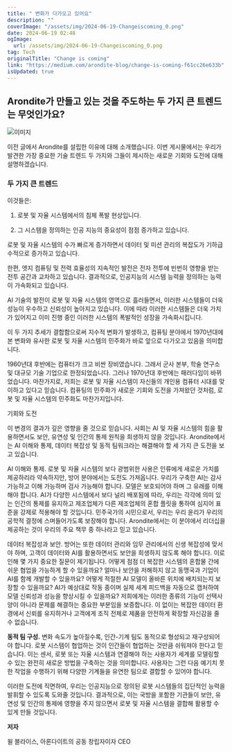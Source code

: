 ```yaml
---
title: " 변화가 다가오고 있어요"
description: ""
coverImage: "/assets/img/2024-06-19-Changeiscoming_0.png"
date: 2024-06-19 02:48
ogImage:
  url: /assets/img/2024-06-19-Changeiscoming_0.png
tag: Tech
originalTitle: "Change is coming"
link: "https://medium.com/arondite-blog/change-is-coming-f61cc26e633b"
isUpdated: true
---
```


## Arondite가 만들고 있는 것을 주도하는 두 가지 큰 트렌드는 무엇인가요?

![이미지](/assets/img/2024-06-19-Changeiscoming_0.png)

이전 글에서 Arondite를 설립한 이유에 대해 소개했습니다. 이번 게시물에서는 우리가 발견한 가장 중요한 기술 트렌드 두 가지와 그들이 제시하는 새로운 기회와 도전에 대해 설명하겠습니다.

### 두 가지 큰 트렌드

<!-- cozy-coder - 수평 -->

<ins class="adsbygoogle"
     style="display:block"
     data-ad-client="ca-pub-4877378276818686"
     data-ad-slot="1107185301"
     data-ad-format="auto"
     data-full-width-responsive="true"></ins>

<script>
     (adsbygoogle = window.adsbygoogle || []).push({});
</script>

이것들은:

1. 로봇 및 자율 시스템에서의 침체 폭발 현상입니다.

2. 그 시스템을 정의하는 인공 지능의 중요성이 점점 증가하고 있습니다.

로봇 및 자율 시스템의 수가 빠르게 증가하면서 데이터 및 미션 관리의 복잡도가 기하급수적으로 증가하고 있습니다.

<!-- cozy-coder - 수평 -->

<ins class="adsbygoogle"
     style="display:block"
     data-ad-client="ca-pub-4877378276818686"
     data-ad-slot="1107185301"
     data-ad-format="auto"
     data-full-width-responsive="true"></ins>

<script>
     (adsbygoogle = window.adsbygoogle || []).push({});
</script>

한편, 엣지 컴퓨팅 및 전력 효율성의 지속적인 발전은 전자 전투에 빈번히 영향을 받는 전투 공간과 교차하고 있습니다. 결과적으로, 인공지능의 시스템 능력을 정의하는 능력이 가속화되고 있습니다.

AI 기술의 발전이 로봇 및 자율 시스템의 영역으로 흘러들면서, 이러한 시스템들이 더욱 성능이 우수하고 신뢰성이 높아지고 있습니다. 이에 따라 이러한 시스템들은 더욱 가치가 있어지고 이미 진행 중인 이러한 시스템의 폭발적인 성장을 가속화시킵니다.

이 두 가지 추세가 결합함으로써 지수적 변화가 발생하고, 컴퓨팅 분야에서 1970년대에 본 변화와 유사한 로봇 및 자율 시스템의 민주화가 바로 앞으로 다가오고 있음을 의미합니다.

1960년대 후반에는 컴퓨터가 크고 비싼 장비였습니다. 그래서 군사 본부, 학술 연구소 및 대규모 기술 기업으로 한정되었습니다. 그러나 1970년대 후반에는 패러다임이 바뀌었습니다. 마찬가지로, 저희는 로봇 및 자율 시스템이 자신들의 개인용 컴퓨터 시대를 맞이하고 있다고 믿습니다. 컴퓨팅의 민주화가 새로운 기회와 도전을 가져왔던 것처럼, 로봇 및 자율 시스템의 민주화도 마찬가지입니다.

<!-- cozy-coder - 수평 -->

<ins class="adsbygoogle"
     style="display:block"
     data-ad-client="ca-pub-4877378276818686"
     data-ad-slot="1107185301"
     data-ad-format="auto"
     data-full-width-responsive="true"></ins>

<script>
     (adsbygoogle = window.adsbygoogle || []).push({});
</script>

기회와 도전

이 변경의 결과가 깊은 영향을 줄 것으로 믿습니다. 사회는 AI 및 자율 시스템의 힘을 활용하면서도 보안, 유연성 및 인간의 통제 원칙을 희생하지 않을 것입니다. Arondite에서는 AI 이해와 통제, 데이터 복잡성 및 동적 팀워크라는 해결해야 할 세 가지 큰 도전을 보고 있습니다.

AI 이해와 통제. 로봇 및 자율 시스템의 보다 광범위한 사용은 인류에게 새로운 가치를 제공하리라 약속하지만, 방어 분야에서는 도전도 가져옵니다. 우리가 구축한 AI는 감사 가능하고 이해 가능하며 검사 가능해야 합니다. 모델은 보호되어야 하며 그 유래를 이해해야 합니다. AI가 다양한 시스템에서 보다 널리 배포됨에 따라, 우리는 각각에 의미 있는 인간의 통제를 유지하고 제조업체가 다른 제조업체의 혼합 플릿을 통하여 심지어 표준을 강제로 적용해야 할 것입니다. 민주국가의 시민으로서, 우리는 우리 윤리가 우리의 공학적 결정에 스며들어가도록 보장해야 합니다. Arondite에서는 이 분야에서 리더십을 제공하는 것이 우리의 주요 책무 중 하나라고 믿고 있습니다.

데이터 복잡성과 보안. 방어는 또한 데이터 관리와 임무 관리에서의 신생 복잡성에 맞서야 하며, 고객이 데이터와 AI를 활용하면서도 보안을 희생하지 않도록 해야 합니다. 이로 인해 몇 가지 중요한 질문이 제기됩니다. 어떻게 점점 더 복잡한 시스템의 혼합물 간에 쉬운 협업을 가능하게 할 수 있을까요? 얼마나 보안을 저해하지 않고 동맹국과 기업이 AI를 함께 개발할 수 있을까요? 어떻게 적절한 AI 모델이 올바른 위치에 배치되는지 보장할 수 있을까요? AI가 예상대로 작동 중이며 실제 세계 피드백을 자동으로 캡처하여 모델 신뢰성과 성능을 향상시킬 수 있을까요? 저희에게는 이러한 종류의 기능이 선택사양이 아니라 문제를 해결하는 중요한 부분임을 보증합니다. 이 없이는 복잡한 데이터 환경에서 신뢰를 유지하거나 고객에게 조직 전체로 제품을 안전하게 확장할 자신감을 줄 수 없습니다.

<!-- cozy-coder - 수평 -->

<ins class="adsbygoogle"
     style="display:block"
     data-ad-client="ca-pub-4877378276818686"
     data-ad-slot="1107185301"
     data-ad-format="auto"
     data-full-width-responsive="true"></ins>

<script>
     (adsbygoogle = window.adsbygoogle || []).push({});
</script>

**동적 팀 구성.** 변화 속도가 높아질수록, 인간-기계 팀도 동적으로 형성되고 재구성되어야 합니다. 로봇 시스템이 협업하는 것이 인간들이 협업하는 것만큼 쉬워져야 한다고 믿습니다. 이는 센서, 로봇 또는 자율 시스템과 연결해야 하는 사용자가 세계를 모델링할 수 있는 완전히 새로운 방법을 구축하는 것을 의미합니다. 사용자는 그런 다음 예기치 못한 작업을 수행하기 위해 다양한 기계들을 유연한 팀으로 결합할 수 있어야 합니다.

이러한 도전에 직면하여, 우리는 인공지능으로 정의된 로봇 시스템들의 집단적인 능력을 발휘할 수 있도록 도와줄 것입니다. 결과적으로, 이는 국방을 포함한 기관들이 보안, 유연성 및 인간의 통제에 영향을 주지 않으면서 로봇 및 자율 시스템을 결합해 활용할 수 있게 만들 것입니다.

**저자**

윌 블라이스, 아론다이트의 공동 창립자이자 CEO
